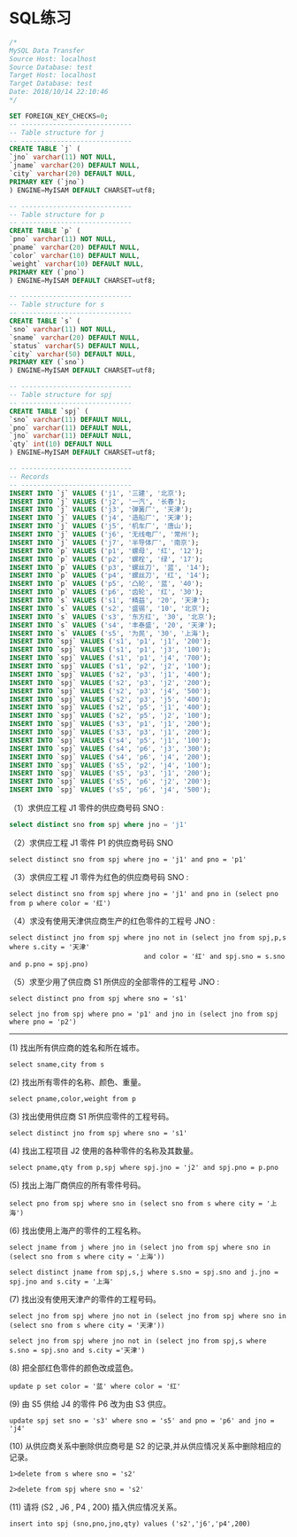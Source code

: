 # SQL练习
```sql
/*
MySQL Data Transfer
Source Host: localhost
Source Database: test
Target Host: localhost
Target Database: test
Date: 2018/10/14 22:10:46
*/

SET FOREIGN_KEY_CHECKS=0;
-- ----------------------------
-- Table structure for j
-- ----------------------------
CREATE TABLE `j` (
`jno` varchar(11) NOT NULL,
`jname` varchar(20) DEFAULT NULL,
`city` varchar(20) DEFAULT NULL,
PRIMARY KEY (`jno`)
) ENGINE=MyISAM DEFAULT CHARSET=utf8;

-- ----------------------------
-- Table structure for p
-- ----------------------------
CREATE TABLE `p` (
`pno` varchar(11) NOT NULL,
`pname` varchar(20) DEFAULT NULL,
`color` varchar(10) DEFAULT NULL,
`weight` varchar(10) DEFAULT NULL,
PRIMARY KEY (`pno`)
) ENGINE=MyISAM DEFAULT CHARSET=utf8;

-- ----------------------------
-- Table structure for s
-- ----------------------------
CREATE TABLE `s` (
`sno` varchar(11) NOT NULL,
`sname` varchar(20) DEFAULT NULL,
`status` varchar(5) DEFAULT NULL,
`city` varchar(50) DEFAULT NULL,
PRIMARY KEY (`sno`)
) ENGINE=MyISAM DEFAULT CHARSET=utf8;

-- ----------------------------
-- Table structure for spj
-- ----------------------------
CREATE TABLE `spj` (
`sno` varchar(11) DEFAULT NULL,
`pno` varchar(11) DEFAULT NULL,
`jno` varchar(11) DEFAULT NULL,
`qty` int(10) DEFAULT NULL
) ENGINE=MyISAM DEFAULT CHARSET=utf8;

-- ----------------------------
-- Records 
-- ----------------------------
INSERT INTO `j` VALUES ('j1', '三建', '北京');
INSERT INTO `j` VALUES ('j2', '一汽', '长春');
INSERT INTO `j` VALUES ('j3', '弹簧厂', '天津');
INSERT INTO `j` VALUES ('j4', '造船厂', '天津');
INSERT INTO `j` VALUES ('j5', '机车厂', '唐山');
INSERT INTO `j` VALUES ('j6', '无线电厂', '常州');
INSERT INTO `j` VALUES ('j7', '半导体厂', '南京');
INSERT INTO `p` VALUES ('p1', '螺母', '红', '12');
INSERT INTO `p` VALUES ('p2', '螺栓', '绿', '17');
INSERT INTO `p` VALUES ('p3', '螺丝刀', '蓝', '14');
INSERT INTO `p` VALUES ('p4', '螺丝刀', '红', '14');
INSERT INTO `p` VALUES ('p5', '凸轮', '蓝', '40');
INSERT INTO `p` VALUES ('p6', '齿轮', '红', '30');
INSERT INTO `s` VALUES ('s1', '精益', '20', '天津');
INSERT INTO `s` VALUES ('s2', '盛锡', '10', '北京');
INSERT INTO `s` VALUES ('s3', '东方红', '30', '北京');
INSERT INTO `s` VALUES ('s4', '丰泰盛', '20', '天津');
INSERT INTO `s` VALUES ('s5', '为民', '30', '上海');
INSERT INTO `spj` VALUES ('s1', 'p1', 'j1', '200');
INSERT INTO `spj` VALUES ('s1', 'p1', 'j3', '100');
INSERT INTO `spj` VALUES ('s1', 'p1', 'j4', '700');
INSERT INTO `spj` VALUES ('s1', 'p2', 'j2', '100');
INSERT INTO `spj` VALUES ('s2', 'p3', 'j1', '400');
INSERT INTO `spj` VALUES ('s2', 'p3', 'j2', '200');
INSERT INTO `spj` VALUES ('s2', 'p3', 'j4', '500');
INSERT INTO `spj` VALUES ('s2', 'p3', 'j5', '400');
INSERT INTO `spj` VALUES ('s2', 'p5', 'j1', '400');
INSERT INTO `spj` VALUES ('s2', 'p5', 'j2', '100');
INSERT INTO `spj` VALUES ('s3', 'p1', 'j1', '200');
INSERT INTO `spj` VALUES ('s3', 'p3', 'j1', '200');
INSERT INTO `spj` VALUES ('s4', 'p5', 'j1', '100');
INSERT INTO `spj` VALUES ('s4', 'p6', 'j3', '300');
INSERT INTO `spj` VALUES ('s4', 'p6', 'j4', '200');
INSERT INTO `spj` VALUES ('s5', 'p2', 'j4', '100');
INSERT INTO `spj` VALUES ('s5', 'p3', 'j1', '200');
INSERT INTO `spj` VALUES ('s5', 'p6', 'j2', '200');
INSERT INTO `spj` VALUES ('s5', 'p6', 'j4', '500');
```

（1）求供应工程 J1 零件的供应商号码 SNO :
```sql
select distinct sno from spj where jno = 'j1'
```
（2）求供应工程 J1 零件 P1 的供应商号码 SNO

    select distinct sno from spj where jno = 'j1' and pno = 'p1'

（3）求供应工程 J1 零件为红色的供应商号码 SNO :

    select distinct sno from spj where jno = 'j1' and pno in (select pno from p where color = '红')

（4）求没有使用天津供应商生产的红色零件的工程号 JNO :

    select distinct jno from spj where jno not in (select jno from spj,p,s where s.city = '天津' 
                                      and color = '红' and spj.sno = s.sno and p.pno = spj.pno)

（5）求至少用了供应商 S1 所供应的全部零件的工程号 JNO :

    select distinct pno from spj where sno = 's1'
    
    select jno from spj where pno = 'p1' and jno in (select jno from spj where pno = 'p2')

----------------------------

(1) 找出所有供应商的姓名和所在城市。

    select sname,city from s

(2) 找出所有零件的名称、颜色、重量。

    select pname,color,weight from p

(3) 找出使用供应商 S1 所供应零件的工程号码。

    select distinct jno from spj where sno = 's1'

(4) 找出工程项目 J2 使用的各种零件的名称及其数量。

    select pname,qty from p,spj where spj.jno = 'j2' and spj.pno = p.pno

(5) 找出上海厂商供应的所有零件号码。

    select pno from spj where sno in (select sno from s where city = '上海')

(6) 找出使用上海产的零件的工程名称。

    select jname from j where jno in (select jno from spj where sno in (select sno from s where city = '上海'))

    select distinct jname from spj,s,j where s.sno = spj.sno and j.jno = spj.jno and s.city = '上海'

(7) 找出没有使用天津产的零件的工程号码。

    select jno from spj where jno not in (select jno from spj where sno in (select sno from s where city = '天津'))

    select jno from spj where jno not in (select jno from spj,s where s.sno = spj.sno and s.city ='天津')

(8) 把全部红色零件的颜色改成蓝色。

    update p set color = '蓝' where color = '红'

(9) 由 S5 供给 J4 的零件 P6 改为由 S3 供应。

    update spj set sno = 's3' where sno = 's5' and pno = 'p6' and jno = 'j4'

(10) 从供应商关系中删除供应商号是 S2 的记录,并从供应情况关系中删除相应的记录。

    1>delete from s where sno = 's2'

	2>delete from spj where sno = 's2'

(11) 请将 (S2 , J6 , P4 , 200) 插入供应情况关系。

    insert into spj (sno,pno,jno,qty) values ('s2','j6','p4',200)
